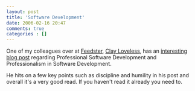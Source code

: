 ```yaml
---
layout: post
title: 'Software Development'
date: 2006-02-16 20:47
comments: true
categories : []
---  
```


One of my colleagues over at <a href="http://feedster.com">Feedster</a>, <a href="http://killersoft.com/randomstrings/">Clay Loveless</a>, has an <a href="http://www.killersoft.com/randomstrings/2006/02/16/walk-the-walk-before-talking-the-talk/">interesting blog post</a> regarding Professional Software Development and Professionalism in Software Development.

He hits on a few key points such as discipline and humility in his post and overall it's a very good read. If you haven't read it already you need to.

